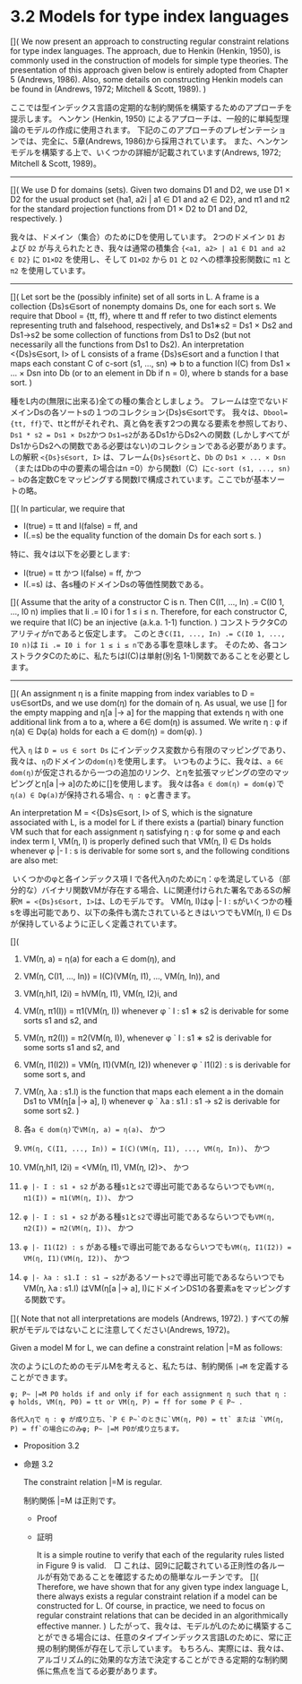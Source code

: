 # 3.2 Models for type index languages

[](
We now present an approach to constructing regular constraint relations for type index languages.
The approach, due to Henkin (Henkin, 1950), is commonly used in the construction of models for simple type theories.
The presentation of this approach given below is entirely adopted from Chapter 5 (Andrews, 1986).
Also, some details on constructing Henkin models can be found in (Andrews, 1972; Mitchell & Scott, 1989).
)

ここでは型インデックス言語の定期的な制約関係を構築するためのアプローチを提示します。
ヘンケン (Henkin, 1950) によるアプローチは、一般的に単純型理論のモデルの作成に使用されます。
下記のこのアプローチのプレゼンテーションでは、完全に、5章(Andrews, 1986)から採用されています。
また、ヘンケンモデルを構築する上で、いくつかの詳細が記載されています(Andrews, 1972; Mitchell & Scott, 1989)。

----

[](
We use D for domains (sets).
Given two domains D1 and D2, we use D1 × D2 for the usual product set {ha1, a2i | a1 ∈ D1 and a2 ∈ D2}, and π1 and π2 for the standard projection functions from D1 × D2 to D1 and D2, respectively.
)

我々は、ドメイン（集合）のためにDを使用しています。
2つのドメイン `D1` および `D2` が与えられたとき、我々は通常の積集合 `{<a1, a2> | a1 ∈ D1 and a2 ∈ D2}` に `D1×D2` を使用し、そして `D1×D2` から `D1` と `D2` への標準投影関数に `π1` と `π2` を使用しています。

----

[](
Let sort be the (possibly infinite) set of all sorts in L.
A frame is a collection {Ds}s∈sort of nonempty domains Ds, one for each sort s.
We require that Dbool = {tt, ff}, where tt and ff refer to two distinct elements representing truth and falsehood, respectively, and Ds1∗s2 = Ds1 × Ds2 and Ds1→s2 be some collection of functions from Ds1 to Ds2 (but not necessarily all the functions from Ds1 to Ds2).
An interpretation <{Ds}s∈sort, I> of L consists of a frame {Ds}s∈sort and a function I that maps each constant C of c-sort (s1, ..., sn) ⇒ b to a function I(C) from Ds1 × ... × Dsn into Db (or to an element in Db if n = 0), where b stands for a base sort.
)

種をL内の(無限に出来る)全ての種の集合としましょう。
フレームは空でないドメインDsの各ソートsの１つのコレクション{Ds}s∈sortです。
我々は、`Dbool={tt, ff}`で、ttとffがそれぞれ、真と偽を表す2つの異なる要素を参照しており、`Ds1 * s2 = Ds1 × Ds2`かつ `Ds1→s2`があるDs1からDs2への関数 (しかしすべてがDs1からDs2への関数である必要はない)のコレクションである必要があります。
Lの解釈 `<{Ds}s∈sort, I>` は、フレーム`{Ds}s∈sort`と、`Db` の `Ds1 × ... × Dsn`（またはDbの中の要素の場合はn =0）から関数I（C）に`c-sort (s1, ..., sn) ⇒ b`の各定数Cをマッピングする関数Iで構成されています。ここでbが基本ソートの略。

[](
In particular, we require that
- I(true) = tt and I(false) = ff, and
- I(.=s) be the equality function of the domain Ds for each sort s.
)


特に、我々は以下を必要とします:

- I(true) = tt かつ I(false) = ff, かつ
- I(.=s) は、各s種のドメインDsの等価性関数である。

[](
Assume that the arity of a constructor C is n.
Then C(I1, ..., In) .= C(I0 1, ..., I0 n) implies that Ii .= I0 i for 1 ≤ i ≤ n.
Therefore, for each constructor C, we require that I(C) be an injective (a.k.a. 1-1) function.
)
コンストラクタCのアリティがnであると仮定します。
このとき`C(I1, ..., In) .= C(I0 1, ..., I0 n)`は `Ii .= I0 i for 1 ≤ i ≤ n`である事を意味します。
そのため、各コンストラクタCのために、私たちはI(C)は単射(別名 1-1)関数であることを必要とします。

----

[](
An assignment η is a finite mapping from index variables to D = ∪s∈sortDs, and we use dom(η) for the domain of η.
As usual, we use [] for the empty mapping and η[a |→ a] for the mapping that extends η with one additional link from a to a, where a 6∈ dom(η) is assumed.
We write η : φ if η(a) ∈ Dφ(a) holds for each a ∈ dom(η) = dom(φ).
)

代入 `η` は `D = ∪s ∈ sort Ds` にインデックス変数から有限のマッピングであり、我々は、`η`のドメインの`dom(η)`を使用します。
いつものように、我々は、`a 6∈ dom(η)`が仮定されるから一つの追加のリンク、とηを拡張マッピングの空のマッピングとη[a |→ a]のために[]を使用します。
我々は各`a ∈ dom(η) = dom(φ)`で`η(a) ∈ Dφ(a)`が保持される場合、`η : φ`と書きます。

An interpretation M = <{Ds}s∈sort, I> of S, which is the signature associated with L, is a model for L if there exists a (partial) binary function VM such that for each assignment η satisfying η : φ for some φ and each index term I, VM(η, I) is properly defined such that VM(η, I) ∈ Ds holds whenever φ |- I : s is derivable for some sort s, and the following conditions are also met:

 いくつかのφと各インデックス項 I で各代入ηのためにη：φを満足している（部分的な）バイナリ関数VMが存在する場合、Lに関連付けられた署名であるSの解釈`M = <{Ds}s∈sort, I>`は、Lのモデルです。
VM(η, I)はφ |- I : sがいくつかの種sを導出可能であり、以下の条件も満たされているときはいつでもVM(η, I) ∈ Dsが保持しているように正しく定義されています。

[](
1. VM(η, a) = η(a) for each a ∈ dom(η), and
2. VM(η, C(I1, ..., In)) = I(C)(VM(η, I1), ..., VM(η, In)), and
3. VM(η,hI1, I2i) = hVM(η, I1), VM(η, I2)i, and
4. VM(η, π1(I)) = π1(VM(η, I)) whenever φ ` I : s1 ∗ s2 is derivable for some sorts s1 and s2, and
5. VM(η, π2(I)) = π2(VM(η, I)), whenever φ ` I : s1 ∗ s2 is derivable for some sorts s1 and s2, and
6. VM(η, I1(I2)) = VM(η, I1)(VM(η, I2)) whenever φ ` I1(I2) : s is derivable for some sort s, and
7. VM(η, λa : s1.I) is the function that maps each element a in the domain Ds1 to VM(η[a |→ a], I) whenever φ ` λa : s1.I : s1 → s2 is derivable for some sort s2.
)


1. 各`a ∈ dom(η)`で`VM(η, a) = η(a)`、 かつ
2. `VM(η, C(I1, ..., In)) = I(C)(VM(η, I1), ..., VM(η, In))`、 かつ
3. VM(η,hI1, I2i) = <VM(η, I1), VM(η, I2)>、 かつ
4. `φ |- I : s1 ∗ s2` がある種`s1`と`s2`で導出可能であるならいつでも`VM(η, π1(I)) = π1(VM(η, I))`、 かつ
5. `φ |- I : s1 ∗ s2` がある種`s1`と`s2`で導出可能であるならいつでも`VM(η, π2(I)) = π2(VM(η, I))`、 かつ
6. `φ |- I1(I2) : s`  がある種`s`で導出可能であるならいつでも`VM(η, I1(I2)) = VM(η, I1)(VM(η, I2))`、 かつ
7. `φ |- λa : s1.I : s1 → s2`があるソート`s2`で導出可能であるならいつでもVM(η, λa : s1.I) はVM(η[a |→ a], I)にドメインDS1の各要素aをマッピングする関数です。


[](
Note that not all interpretations are models (Andrews, 1972).
)
すべての解釈がモデルではないことに注意してください(Andrews, 1972)。

Given a model M for L, we can define a constraint relation |=M as follows:

次のようにLのためのモデルMを考えると、私たちは、制約関係 `|=M` を定義することができます。

	φ; P~ |=M P0 holds if and only if for each assignment η such that η : φ holds, VM(η, P0) = tt or VM(η, P) = ff for some P ∈ P~ .

	各代入ηで η : φ が成り立ち、`P ∈ P~`のときに`VM(η, P0) = tt` または `VM(η, P) = ff`の場合にのみφ; P~ |=M P0が成り立ちます。

- Proposition 3.2
- 命題 3.2

	The constraint relation |=M is regular.

	制約関係 |=M は正則です。

	- Proof
	- 証明

		It is a simple routine to verify that each of the regularity rules listed in Figure 9 is valid.　□
		これは、図9に記載されている正則性の各ルールが有効であることを確認するための簡単なルーチンです。
[](
Therefore, we have shown that for any given type index language L, there always exists a regular constraint relation if a model can be constructed for L.
Of course, in practice, we need to focus on regular constraint relations that can be decided in an algorithmically effective manner.
)
したがって、我々は、モデルがLのために構築することができる場合には、任意のタイプインデックス言語Lのために、常に正規の制約関係が存在して示しています。
もちろん、実際には、我々は、アルゴリズム的に効果的な方法で決定することができる定期的な制約関係に焦点を当てる必要があります。
